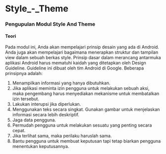 # Style_-_Theme
### Pengupulan Modul Style And Theme
#### Teori <br>
Pada modul ini, Anda akan mempelajari prinsip desain yang ada di Android. Anda juga akan mempelajari bagaimana menerapkan struktur dan tampilan view dalam sebuah berkas style. 
Prinsip dasar dalam merancang antarmuka aplikasi Android harus mematuhi kaidah yang ditetapkan oleh Design Guideline. Guideline ini dibuat oleh tim Android di Google. Beberapa prinsipnya adalah:
<br>
1.	Menampilkan informasi yang hanya dibutuhkan.
2.	Jika aplikasi meminta izin pengguna untuk melakukan sebuah aksi, maka pengembang harus menyediakan mekanisme untuk membatalkan izin tersebut.
3.	Lakukan interupsi jika diperlukan.
4.	Menggunakan teks secara singkat. Gunakan gambar untuk menjelaskan informasi secara lebih deskriptif.
5.	Jaga data pengguna.
6.	Permudah pengguna untuk melakukan sesuatu yang penting secara cepat.
7.	Jika terlihat sama, maka perilaku haruslah sama.
8.	Bantu pengguna untuk membuat keputusan tapi tetap biarkan pengguna menentukan keputusannya.


